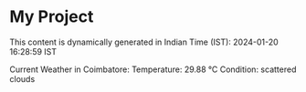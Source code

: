 # My Project

This content is dynamically generated in Indian Time (IST): 2024-01-20 16:28:59 IST


Current Weather in Coimbatore:
Temperature: 29.88 °C
Condition: scattered clouds

